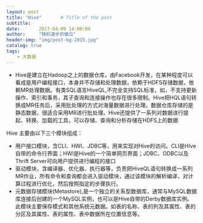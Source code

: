 ```yaml
---
layout: post
title: "Hive"       # Title of the post
subtitle:
date:       2017-04-09 14:00:00
author:     "随机漫步的傻瓜"
header-img: "img/post-bg-2015.jpg"
catalog: true
tags:
    - 大数据
---
```

- Hive是建立在Hadoop之上的数据仓库，由Facebook开发，在某种程度可以看成是用户编程接口，本身并不存储和处理数据，依赖于HDFS存储数据，依赖MR处理数据。有类SQL语言HiveQL,不完全支持SQL标准，如，不支持更新操作、索引和事务，其子查询和连接操作也存在很多限制。Hive把HQL语句转换成MR任务后，采用批处理的方式对海量数据进行处理。数据仓库存储的是静态数据，很适合采用MR进行批处理。Hive还提供了一系列对数据进行提起、转换、加载的工具，可以存储、查询和分析存储在HDFS上的数据

Hive 主要由以下三个模块组成：
- 用户接口模块，含CLI、HWI、JDBC等，用来实现对Hive的访问。CLI是HIve自带的命令行界面；HWI是Hive的一个简单网页界面；JDBC、ODBC以及Thrift Server可向用户提供进行编程的接口
- 驱动模块，含编译器、优化器、执行器等，负责把HiveQL语句转换成一系列MR作业，所有命令和查询都会进入驱动模块，通过该模块的解析编译，对计算过程进行优化，然后按照指定的步骤执行。
- 元数据存储模块(Metastore),是一个独立的关系型数据库，通常与MySQL数据库连接后创建的一个MySQL实例，也可以是Hive自带的Derby数据库实例。此模块主要保存模式和其他系统元数据。如表的名称、表的列及其属性、表的分区及其属性、表的属性、表中数据所在位置信息等。
